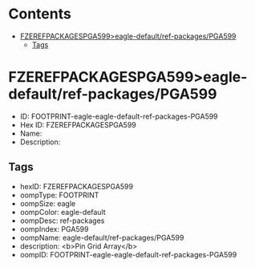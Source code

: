 



Contents
========

* [FZEREFPACKAGESPGA599>eagle-default/ref-packages/PGA599](#fzerefpackagespga599eagle-defaultref-packagespga599)
	* [Tags](#tags)

# FZEREFPACKAGESPGA599>eagle-default/ref-packages/PGA599

- ID: FOOTPRINT-eagle-eagle-default-ref-packages-PGA599
- Hex ID: FZEREFPACKAGESPGA599
- Name: 
- Description: 

## Tags

- hexID: FZEREFPACKAGESPGA599
- oompType: FOOTPRINT
- oompSize: eagle
- oompColor: eagle-default
- oompDesc: ref-packages
- oompIndex: PGA599
- oompName: eagle-default/ref-packages/PGA599
- description: &lt;b&gt;Pin Grid Array&lt;/b&gt;
- oompID: FOOTPRINT-eagle-eagle-default-ref-packages-PGA599
